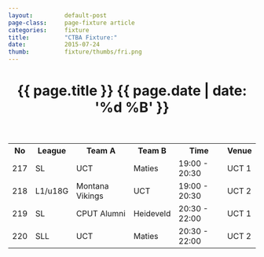 ```yaml
---
layout: 		default-post
page-class: 	page-fixture article
categories: 	fixture
title:  		"CTBA Fixture:"
date:   		2015-07-24
thumb: 			fixture/thumbs/fri.png
---
```


<header class="post-header">
	<h1>{{ page.title }} {{ page.date | date: '%d %B' }}</h1>
</header>

<table>
<tr class="mvbc"><th>No</th><th>League</th><th>Team A</th><th>Team B</th><th>Time</th><th>Venue</th></tr>
 <tr><td>217</td><td>SL</td><td>UCT</td><td>Maties</td><td>19:00 - 20:30</td><td>UCT 1</td></tr>
 <tr class="mvbc"><td>218</td><td>L1/u18G</td><td>Montana Vikings</td><td>UCT</td><td>19:00 - 20:30</td><td>UCT 2</td></tr>
 <tr><td>219</td><td>SL</td><td>CPUT Alumni</td><td>Heideveld</td><td>20:30 - 22:00</td><td>UCT 1</td></tr>
 <tr><td>220</td><td>SLL</td><td>UCT</td><td>Maties</td><td>20:30 - 22:00</td><td>UCT 2</td></tr>
</table>